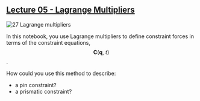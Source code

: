 ## [Lecture 05 - Lagrange Multipliers](https://youtu.be/gFOrY8Mlu6c)

![27 Lagrange multipliers](https://campuspro-uploads.s3.us-west-2.amazonaws.com/2f97aca3-fc59-4d60-903d-2957cdab1812/7afc7adb-d96f-4ae8-b054-e59f42c747a0/27_lagrange.png)

In this notebook, you use Lagrange multipliers to define constraint forces in terms of the constraint equations, $$\mathbf{C}(\mathbf{q},~t)$$. 

How could you use this method to describe:
- a pin constraint?
- a prismatic constraint?

